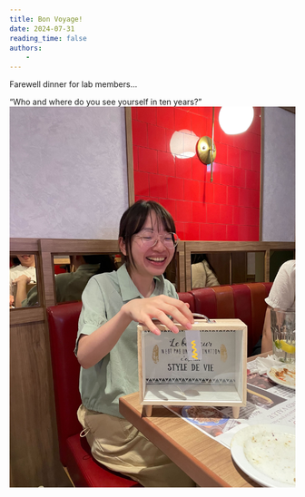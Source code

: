 ```yaml
---
title: Bon Voyage!
date: 2024-07-31
reading_time: false
authors:
    -
---
```

Farewell dinner for lab members... 
<!--more-->
“Who and where do you see yourself in ten years?”
![image](farewell-dinner.jpg)
